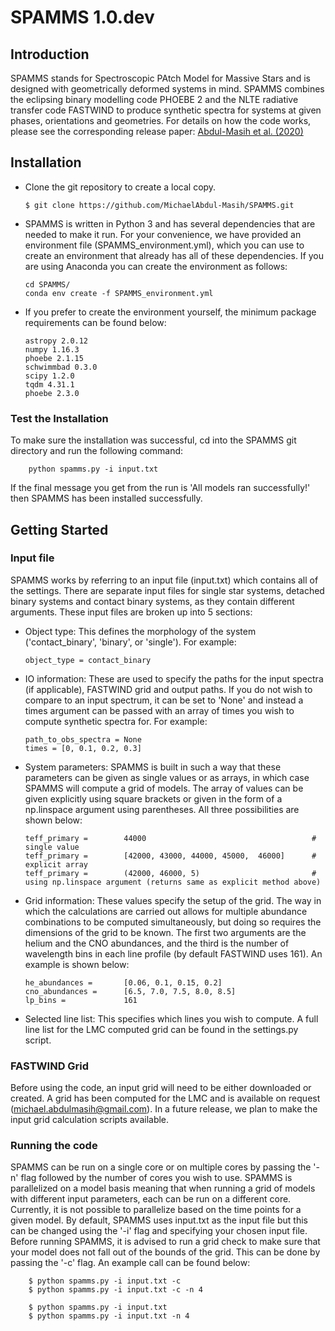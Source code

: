 # SPAMMS 1.0.dev

Introduction
------------
SPAMMS stands for Spectroscopic PAtch Model for Massive Stars and is designed with geometrically deformed systems in mind.  SPAMMS combines the eclipsing binary modelling code PHOEBE 2 and the NLTE radiative transfer code FASTWIND to produce synthetic spectra for systems at given phases, orientations and geometries.  For details on how the code works, please see the corresponding release paper: [Abdul-Masih et al. (2020)](https://ui.adsabs.harvard.edu/abs/2020arXiv200309008A/abstract)

Installation
------------
*   Clone the git repository to create a local copy.

        $ git clone https://github.com/MichaelAbdul-Masih/SPAMMS.git

*   SPAMMS is written in Python 3 and has several dependencies that are needed to make it run.  For your convenience, we have provided an environment file (SPAMMS_environment.yml), which you can use to create an environment that already has all of these dependencies.  If you are using Anaconda you can create the environment as follows:

        cd SPAMMS/
        conda env create -f SPAMMS_environment.yml

*   If you prefer to create the environment yourself, the minimum package requirements can be found below:

        astropy 2.0.12
        numpy 1.16.3
        phoebe 2.1.15
        schwimmbad 0.3.0
        scipy 1.2.0
        tqdm 4.31.1
        phoebe 2.3.0

### Test the Installation
To make sure the installation was successful, cd into the SPAMMS git directory and run the following command:

        python spamms.py -i input.txt

If the final message you get from the run is 'All models ran successfully!' then SPAMMS has been installed successfully.


Getting Started
---------------
### Input file
SPAMMS works by referring to an input file (input.txt) which contains all of the settings.  There are separate input files for single star systems, detached binary systems and contact binary systems, as they contain different arguments.  These input files are broken up into 5 sections:

*   Object type: This defines the morphology of the system ('contact_binary', 'binary', or 'single').  For example:

        object_type = contact_binary

*   IO information: These are used to specify the paths for the input spectra (if applicable), FASTWIND grid and output paths.  If you do not wish to compare to an input spectrum, it can be set to 'None' and instead a times argument can be passed with an array of times you wish to compute synthetic spectra for.  For example:

        path_to_obs_spectra = None
        times = [0, 0.1, 0.2, 0.3]

*   System parameters: SPAMMS is built in such a way that these parameters can be given as single values or as arrays, in which case SPAMMS will compute a grid of models. The array of values can be given explicitly using square brackets or given in the form of a np.linspace argument using parentheses.  All three possibilities are shown below:

        teff_primary =        44000                                     # single value
        teff_primary =        [42000, 43000, 44000, 45000,  46000]      # explicit array
        teff_primary =        (42000, 46000, 5)                         # using np.linspace argument (returns same as explicit method above)

*   Grid information: These values specify the setup of the grid.  The way in which the calculations are carried out allows for multiple abundance combinations to be computed simultaneously, but doing so requires the dimensions of the grid to be known.  The first two arguments are the helium and the CNO abundances, and the third is the number of wavelength bins in each line profile (by default FASTWIND uses 161).  An example is shown below:

        he_abundances =       [0.06, 0.1, 0.15, 0.2]
        cno_abundances =      [6.5, 7.0, 7.5, 8.0, 8.5]
        lp_bins =             161


*   Selected line list: This specifies which lines you wish to compute.  A full line list for the LMC computed grid can be found in the settings.py script.

### FASTWIND Grid
Before using the code, an input grid will need to be either downloaded or created. A grid has been computed for the LMC and is available on request (michael.abdulmasih@gmail.com).  In a future release, we plan to make the input grid calculation scripts available.

### Running the code
SPAMMS can be run on a single core or on multiple cores by passing the '-n' flag followed by the number of cores you wish to use.  SPAMMS is parallelized on a model basis meaning that when running a grid of models with different input parameters, each can be run on a different core.  Currently, it is not possible to parallelize based on the time points for a given model.  By default, SPAMMS uses input.txt as the input file but this can be changed using the '-i' flag and specifying your chosen input file. Before running SPAMMS, it is advised to run a grid check to make sure that your model does not fall out of the bounds of the grid.  This can be done by passing the '-c' flag.  An example call can be found below:

        $ python spamms.py -i input.txt -c
        $ python spamms.py -i input.txt -c -n 4

        $ python spamms.py -i input.txt
        $ python spamms.py -i input.txt -n 4

